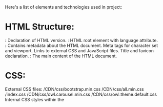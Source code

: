 
 Here's a list of elements and technologies used in  project:

# HTML Structure:

<!DOCTYPE html>: Declaration of HTML version.
<html lang="en">: HTML root element with language attribute.
<head>: Contains metadata about the HTML document.
Meta tags for character set and viewport.
Links to external CSS and JavaScript files.
Title and favicon declaration.
<body>: The main content of the HTML document.
  
# CSS:

External CSS files:
/CDN/css/bootstrap.min.css
/CDN/css/all.min.css
/index.css
/CDN/css/owl.carousel.min.css
/CDN/css/owl.theme.default.css
Internal CSS styles within the <style> tag in the head.
Various CSS styles for the navbar, header, collection part, trending section, and categories part.
Media queries for responsive design.
JavaScript:

# External JavaScript files:
/CDN/js/jquery-3.6.0.min.js
/CDN/js/owl.carousel.min.js
/CDN/js/bootstrap.bundle.min.js
/index.js
Inline JavaScript within the HTML body and specific sections.
# jQuery is used for carousel functionality (owl.carousel).
Fonts:

Google Fonts:
Cabin:400,500,700
Roboto:400,500,700
Montserrat:400,500,700
Images:

Various image files in the /Assets/ directory used for logos, buttons, and product images.
Navbar:

# Bootstrap-based navigation bar (navbar) with toggle button for smaller screens.
Navigation links (nav-link) for HOME, COLLECTION, ABOUT, and CONTACT.
Header:

Header section with a heading, description, and buttons.
Responsive design adjustments using media queries.
Collection Part:

Display of shoe collection statistics.
Trending Section:

# Use of Owl Carousel for a slider displaying trending shoe collections.
Cards with images, overlay effects, and product details.
Categories Part:

Section displaying different categories (Men's, Women's, Kids).
Responsive grid layout.
Custom Styles:

Custom styling for various elements including buttons, fonts, and colors.
Responsive Design:

# Media queries used to adjust styles for smaller screens.
JavaScript (jQuery) for Carousel:

Initialization of Owl Carousel using jQuery in the $(document).ready function.
